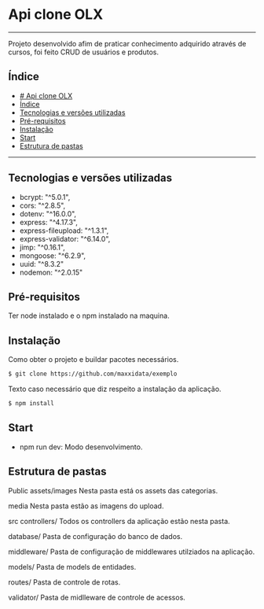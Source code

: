 # Api clone OLX
---

Projeto desenvolvido afim de praticar conhecimento adquirido através de cursos, foi feito CRUD de usuários e produtos.

## Índice

- [# Api clone OLX](#-api-clone-olx)
- [Índice](#índice)
- [Tecnologias e versões utilizadas](#tecnologias-e-versões-utilizadas)
- [Pré-requisitos](#pré-requisitos)
- [Instalação](#instalação)
- [Start](#start)
- [Estrutura de pastas](#estrutura-de-pastas)

---
## Tecnologias e versões utilizadas

- bcrypt: "^5.0.1",
- cors: "^2.8.5",
- dotenv: "^16.0.0",
- express: "^4.17.3",
- express-fileupload: "^1.3.1",
- express-validator: "^6.14.0",
- jimp: "^0.16.1",
- mongoose: "^6.2.9",
- uuid: "^8.3.2"
- nodemon: "^2.0.15"

## Pré-requisitos
Ter node instalado e o npm instalado na maquina.

## Instalação
Como obter o projeto e buildar pacotes necessários.
```sh
$ git clone https://github.com/maxxidata/exemplo
```
Texto caso necessário que diz respeito a instalação da aplicação.
```sh
$ npm install
```

## Start
- npm run dev: Modo desenvolvimento.


## Estrutura de pastas

Public
assets/images
Nesta pasta está os assets das categorias.  

media
Nesta pasta estão as imagens do upload.


src
controllers/
Todos os controllers da aplicação estão nesta pasta.  

database/
Pasta de configuração do banco de dados.

middleware/
Pasta de configuração de middlewares utilziados na aplicação.

models/
Pasta de models de entidades.

routes/
Pasta de controle de rotas.

validator/
Pasta de midlleware de controle de acessos.
